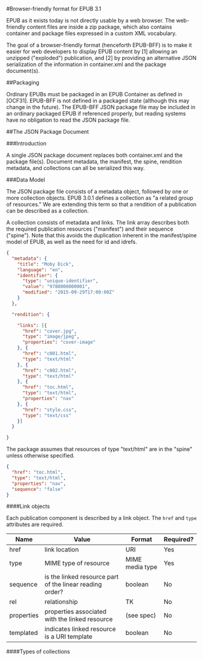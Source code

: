#Browser-friendly format for EPUB 3.1

EPUB as it exists today is not directly usable by a web browser. The web-friendly content files are inside a zip package, which also contains container and package files expressed in a custom XML vocabulary. 

The goal of a browser-friendly format (henceforth EPUB-BFF) is to make it easier for web developers to display EPUB content by [1] allowing an unzipped ("exploded") publication, and [2] by providing an alternative JSON serialization of the information in container.xml and the package document(s). 

##Packaging

Ordinary EPUBs must be packaged in an EPUB Container as defined in [OCF31]. EPUB-BFF is not defined in a packaged state (although this may change in the future). The EPUB-BFF JSON package file may be included in an ordinary packaged EPUB if referenced properly, but reading systems have no obligation to read the JSON package file.

##The JSON Package Document

###Introduction

A single JSON package document replaces both container.xml and the package file(s). Document metadata, the manifest, the spine, rendition metadata, and collections can all be serialized this way. 

###Data Model

The JSON package file consists of a metadata object, followed by one or more collection objects. EPUB 3.0.1 defines a collection as "a related group of resources." We are extending this term so that a rendition of a publication can be described as a collection.


A collection consists of metadata and links. The link array describes both the required publication resources ("manifest") and their sequence ("spine"). Note that this avoids the duplication inherent in the manifest/spine model of EPUB, as well as the need for id and idrefs.

```json
{
  "metadata": {
    "title": "Moby Dick",
    "language": "en",
    "identifier": {
      "type": "unique-identifier",
      "value": "9780000000001",
      "modified": "2015-09-29T17:00:00Z"
    }
  },

  "rendition": {

    "links": [{
      "href": "cover.jpg",
      "type": "image/jpeg",
      "properties": "cover-image"
    }, {
      "href": "c001.html",
      "type": "text/html"
    }, {
      "href": "c002.html",
      "type": "text/html"
    }, {
      "href": "toc.html",
      "type": "text/html",
      "properties": "nav"
    }, {
      "href": "style.css",
      "type": "text/css"
    }]
  }

}
```

The package assumes that resources of type "text/html" are in the "spine" unless otherwise specified.

```json
{
  "href": "toc.html",
  "type": "text/html",
  "properties": "nav",
  "sequence": "false"
}
```

####Link objects

Each publication component is described by a link object. The `href` and `type` attributes are required. 

| Name  | Value | Format | Required? |
| ------------- | ------------- | ------------- | ------------- |
| href  | link location  | URI  | Yes  |
| type  | MIME type of resource  | MIME media type  | Yes  |
| sequence  | is the linked resource part of the linear reading order?  | boolean  | No  |
| rel  | relationship  | TK  | No  |
| properties  | properties associated with the linked resource  | (see spec)  | No  |
| templated  | indicates linked resource is a URI template  | boolean  | No  |


####Types of collections

